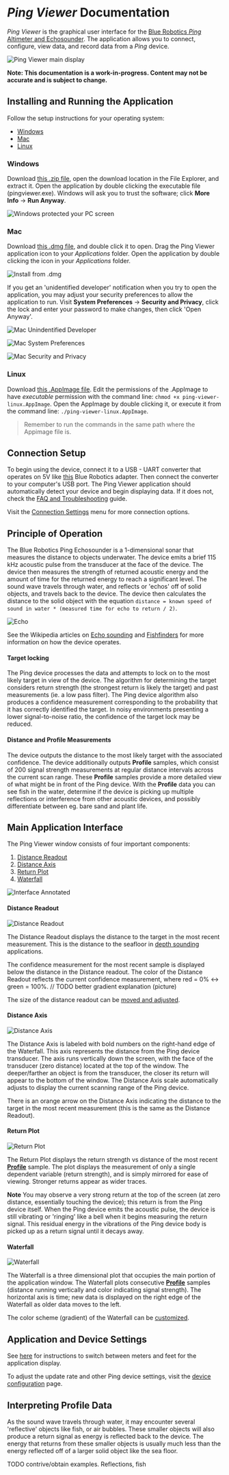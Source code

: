 *Ping Viewer* Documentation
===========================

*Ping Viewer* is the graphical user interface for the [Blue Robotics *Ping* Altimeter and Echosounder](https://www.bluerobotics.com/store/sensors-sonars-cameras/sonar/ping-sonar-r2-rp/). The application allows you to connect, configure, view data, and record data from a *Ping* device.

![Ping Viewer main display](https://www.bluerobotics.com/wp-content/uploads/2019/01/ping-viewer-1.jpg)

**Note: This documentation is a work-in-progress. Content may not be accurate and is subject to change.**

## Installing and Running the Application

Follow the setup instructions for your operating system:

- [Windows](https://docs.bluerobotics.com/ping-viewer/#windows)
- [Mac](https://docs.bluerobotics.com/ping-viewer/#mac)
- [Linux](https://docs.bluerobotics.com/ping-viewer/#linux)

### Windows

Download [this .zip file](https://github.com/bluerobotics/ping-viewer/releases/download/stable/pingviewer_release.zip), open the download location in the File Explorer, and extract it. Open the application by double clicking the executable file (pingviewer.exe). Windows will ask you to trust the software; click **More Info** → **Run Anyway**.

![Windows protected your PC screen](/ping-viewer/images/install/windows-protected-your-pc.png)

### Mac

Download [this .dmg file](https://github.com/bluerobotics/ping-viewer/releases/download/stable/pingviewer-release.dmg), and double click it to open. Drag the Ping Viewer application icon to your *Applications* folder. Open the application by double clicking the icon in your *Applications* folder.

![Install from .dmg](/ping-viewer/images/install/mac-install-from-dmg.jpg)

If you get an 'unidentified developer' notification when you try to open the application, you may adjust your security preferences to allow the application to run. Visit **System Preferences** -> **Security and Privacy**, click the lock and enter your password to make changes, then click 'Open Anyway'.

![Mac Unindentified Developer](/ping-viewer/images/install/mac-unidentified-developer.png)

![Mac System Preferences](/ping-viewer/images/install/mac-system-preferences-annotated.png)

![Mac Security and Privacy](/ping-viewer/images/install/mac-security-and-privacy-annotated.png)

### Linux

Download [this .AppImage file](https://github.com/bluerobotics/ping-viewer/releases/download/stable/pingviewer-x86_64.AppImage). Edit the permissions of the .AppImage to have _executable_ permission with the command line: `chmod +x ping-viewer-linux.AppImage`. Open the AppImage by double clicking it, or execute it from the command line: `./ping-viewer-linux.AppImage`.

> Remember to run the commands in the same path where the Appimage file is.

## Connection Setup

To begin using the device, connect it to a USB - UART converter that operates on 5V like [this](https://www.bluerobotics.com/store/comm-control-power/tether-interface/bluart-r1-rp/) Blue Robotics adapter. Then connect the converter to your computer's USB port. The Ping Viewer application should automatically detect your device and begin displaying data. If it does not, check the [FAQ and Troubleshooting](faq-and-troubleshooting.md) guide.

Visit the [Connection Settings](connection-settings.md) menu for more connection options.

## Principle of Operation

The Blue Robotics Ping Echosounder is a 1-dimensional sonar that measures the distance to objects underwater. The device emits a brief 115 kHz acoustic pulse from the transducer at the face of the device. The device then measures the strength of returned acoustic energy and the amount of time for the returned energy to reach a significant level. The sound wave travels through water, and reflects or 'echos' off of solid objects, and travels back to the device. The device then calculates the distance to the solid object with the equation `distance = known speed of sound in water * (measured time for echo to return / 2)`.

![Echo](/ping-viewer/images/echo.png)

See the Wikipedia articles on [Echo sounding](https://en.wikipedia.org/wiki/Echo_sounding) and [Fishfinders](https://en.wikipedia.org/wiki/Fishfinder) for more information on how the device operates.

#### Target locking

The Ping device processes the data and attempts to lock on to the most likely target in view of the device. The algorithm for determining the target considers return strength (the strongest return is likely the target) and past measurements (ie. a low pass filter). The Ping device algorithm also produces a confidence measurement corresponding to the probability that it has correctly identified the target. In noisy environments presenting a lower signal-to-noise ratio, the confidence of the target lock may be reduced.

#### Distance and Profile Measurements

The device outputs the distance to the most likely target with the associated confidence. The device additionally outputs **Profile** samples, which consist of 200 signal strength measurements at regular distance intervals across the current scan range. These **Profile** samples provide a more detailed view of what might be in front of the Ping device. With the **Profile** data you can see fish in the water, determine if the device is picking up multiple reflections or interference from other acoustic devices, and possibly differentiate between eg. bare sand and plant life.

## Main Application Interface

The Ping Viewer window consists of four important components:

1. [Distance Readout](#distance-readout)
2. [Distance Axis](#distance-axis)
3. [Return Plot](#return-plot)
4. [Waterfall](#waterfall)

![Interface Annotated](/ping-viewer/images/viewer/annotated/interface-annotated.png)

#### Distance Readout

![Distance Readout](/ping-viewer/images/viewer/distance-readout-closeup.png)

The Distance Readout displays the distance to the target in the most recent measurement. This is the distance to the seafloor in [depth sounding](https://en.wikipedia.org/wiki/Depth_sounding) applications.

The confidence measurement for the most recent sample is displayed below the distance in the Distance readout. The color of the Distance Readout reflects the current confidence measurement, where red = 0% <-> green = 100%. // TODO better gradient explanation (picture)

The size of the distance readout can be [moved and adjusted](hotkeys-and-shortcuts.md#mouse-shortcuts).

#### Distance Axis

![Distance Axis](/ping-viewer/images/viewer/distance-axis-closeup.png)

The Distance Axis is labeled with bold numbers on the right-hand edge of the Waterfall. This axis represents the distance from the Ping device transducer. The axis runs vertically down the screen, with the face of the transducer (zero distance) located at the top of the window. The deeper/farther an object is from the transducer, the closer its return will appear to the bottom of the window. The Distance Axis scale automatically adjusts to display the current scanning range of the Ping device.

There is an orange arrow on the Distance Axis indicating the distance to the target in the most recent measurement (this is the same as the Distance Readout).

#### Return Plot

![Return Plot](/ping-viewer/images/viewer/return-plot-closeup.png)

The Return Plot displays the return strength vs distance of the most recent [**Profile**](#distance-and-profile-measurements) sample. The plot displays the measurement of only a single dependent variable (return strength), and is simply mirrored for ease of viewing. Stronger returns appear as wider traces.

**Note** You may observe a very strong return at the top of the screen (at zero distance, essentially touching the device); this return is from the Ping device itself. When the Ping device emits the acoustic pulse, the device is still vibrating or 'ringing' like a bell when it begins measuring the return signal. This residual energy in the vibrations of the Ping device body is picked up as a return signal until it decays away.

#### Waterfall

![Waterfall](/ping-viewer/images/viewer/waterfall-closeup.png)

The Waterfall is a three dimensional plot that occupies the main portion of the application window. The Waterfall plots consecutive [**Profile**](#distance-and-profile-measurements) samples (distance running vertically and color indicating signal strength). The horizontal axis is time; new data is displayed on the right edge of the Waterfall as older data moves to the left.

The color scheme (gradient) of the Waterfall can be [customized](display-settings.md).

## Application and Device Settings

See [here](display-settings.md) for instructions to switch between meters and feet for the application display.

To adjust the update rate and other Ping device settings, visit the [device configuration](device-settings-ping1d) page.

## Interpreting Profile Data

As the sound wave travels through water, it may encounter several 'reflective' objects like fish, or air bubbles. These smaller objects will also produce a return signal as energy is reflected back to the device. The energy that returns from these smaller objects is usually much less than the energy reflected off of a larger solid object like the sea floor.

TODO contrive/obtain examples. Reflections, fish
